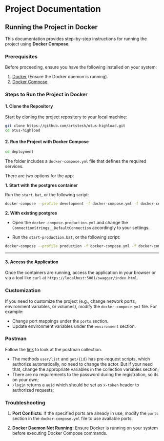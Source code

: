 # Project Documentation

## Running the Project in Docker

This documentation provides step-by-step instructions for running the project using **Docker Compose**.

### Prerequisites

Before proceeding, ensure you have the following installed on your system:

1. [Docker](https://docs.docker.com/get-docker/) (Ensure the Docker daemon is running).
2. [Docker Compose](https://docs.docker.com/compose/).

### Steps to Run the Project in Docker

#### 1. Clone the Repository

Start by cloning the project repository to your local machine:

```bash
git clone https://github.com/artstesh/otus-highload.git
cd otus-highload
```

#### 2. Run the Project with Docker Compose

```bash
cd deployment
```

The folder includes a `docker-compose.yml` file that defines the required services.

There are two options for the app:

**1. Start with the postgres container**

Run the `start.bat`, or the following script:

```bash
docker-compose --profile development -f docker-compose.yml -f docker-compose.override.yml down && docker-compose --profile development -f docker-compose.yml -f docker-compose.override.yml build && docker-compose --profile development -f docker-compose.yml -f docker-compose.override.yml up
```

**2. With existing postgres**

* Open the `docker-compose.production.yml` and change the `ConnectionStrings__DefaultConnection` accordingly to your settings.

* Run the `start-production.bat`, or the following script:

```bash
docker-compose --profile production -f docker-compose.yml -f docker-compose.production.yml down && docker-compose --profile production -f docker-compose.yml -f docker-compose.production.yml build && docker-compose --profile production -f docker-compose.yml -f docker-compose.production.yml up
```

---

#### 3. Access the Application

Once the containers are running, access the application in your browser or via a tool like `curl` at `https://localhost:5001/swagger/index.html`.


### Customization

If you need to customize the project (e.g., change network ports, environment variables, or volumes), modify the `docker-compose.yml` file. For example:

- Change port mappings under the `ports` section.
- Update environment variables under the `environment` section.

### Postman

Follow the [link](https://www.postman.com/orange-satellite-666437/otus-highload/collection/8uv29vb/otus-highload) to look at the postman collection.

* The methods `user/list` and `get/{id}` has pre-request scripts, which authorize automatically, no need to change the actor. But if your need that, change the appropriate variables in the collection variables section;
* There are no requirements to the password during the registration, so its on your own;
* `/login` returns a `uuid` which should be set as `x-token` header to authorized requests;

### Troubleshooting

1. **Port Conflicts:**
   If the specified ports are already in use, modify the `ports` section in the `docker-compose.yml` file to use available ports.

2. **Docker Daemon Not Running:**
   Ensure Docker is running on your system before executing Docker Compose commands.
